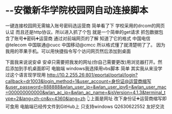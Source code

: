 # --安徽新华学院校园网自动连接脚本
一键连接校园网无需输入账号密码选运营商
简单看了下 学校采用的drcom的网页认证 而且还是http协议。所以进入抓了个包
就是一个简单的get请求 抓包数据包含了账号➕密码➕运营商
通过对前端网页的了解 知道了它的格式
中国电信@telecom
中国联通@cucc
中国移动@cmcc
所以格式懂了就清楚明了了。
因为我用的苹果手机。可以用快捷指令写个访问网页然后添加到桌面

下面我来说说安卓 安卓只需要把我发的网址(你自己需要更改)用浏览器打开。然后添加到手机桌面即可
电脑端 windows我选择用vbs脚本 简单 其实我从来没学过这个语言现学现用
http://10.2.255.26:801/eportal/portal/login?callback=dr1003&login_method=1&user_account=身份证@运营商缩写&user_password=888888&wlan_user_ip=&wlan_user_ipv6=&wlan_user_mac=000000000000&wlan_ac_ip=&wlan_ac_name=&jsVersion=4.1.3&terminal_type=2&lang=zh-cn&v=4360&lang=zh
👆上面是网址 改下身份证➕运营商缩写即可食用
电脑端已经传文件到GitHub上 只支持windows 
Q2630622552 友好交流
